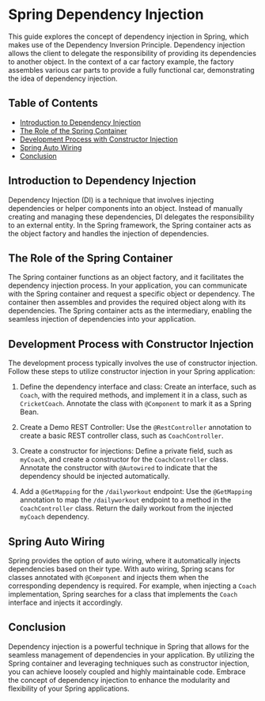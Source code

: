 # Spring Dependency Injection

This guide explores the concept of dependency injection in Spring, which makes use of the Dependency Inversion Principle. Dependency injection allows the client to delegate the responsibility of providing its dependencies to another object. In the context of a car factory example, the factory assembles various car parts to provide a fully functional car, demonstrating the idea of dependency injection.

## Table of Contents

- [Introduction to Dependency Injection](#introduction-to-dependency-injection)
- [The Role of the Spring Container](#the-role-of-the-spring-container)
- [Development Process with Constructor Injection](#development-process-with-constructor-injection)
- [Spring Auto Wiring](#spring-auto-wiring)
- [Conclusion](#conclusion)

## Introduction to Dependency Injection

Dependency Injection (DI) is a technique that involves injecting dependencies or helper components into an object. Instead of manually creating and managing these dependencies, DI delegates the responsibility to an external entity. In the Spring framework, the Spring container acts as the object factory and handles the injection of dependencies.

## The Role of the Spring Container

The Spring container functions as an object factory, and it facilitates the dependency injection process. In your application, you can communicate with the Spring container and request a specific object or dependency. The container then assembles and provides the required object along with its dependencies. The Spring container acts as the intermediary, enabling the seamless injection of dependencies into your application.

## Development Process with Constructor Injection

The development process typically involves the use of constructor injection. Follow these steps to utilize constructor injection in your Spring application:

1. Define the dependency interface and class: Create an interface, such as `Coach`, with the required methods, and implement it in a class, such as `CricketCoach`. Annotate the class with `@Component` to mark it as a Spring Bean.

2. Create a Demo REST Controller: Use the `@RestController` annotation to create a basic REST controller class, such as `CoachController`.

3. Create a constructor for injections: Define a private field, such as `myCoach`, and create a constructor for the `CoachController` class. Annotate the constructor with `@Autowired` to indicate that the dependency should be injected automatically.

4. Add a `@GetMapping` for the `/dailyworkout` endpoint: Use the `@GetMapping` annotation to map the `/dailyworkout` endpoint to a method in the `CoachController` class. Return the daily workout from the injected `myCoach` dependency.

## Spring Auto Wiring

Spring provides the option of auto wiring, where it automatically injects dependencies based on their type. With auto wiring, Spring scans for classes annotated with `@Component` and injects them when the corresponding dependency is required. For example, when injecting a `Coach` implementation, Spring searches for a class that implements the `Coach` interface and injects it accordingly.

## Conclusion

Dependency injection is a powerful technique in Spring that allows for the seamless management of dependencies in your application. By utilizing the Spring container and leveraging techniques such as constructor injection, you can achieve loosely coupled and highly maintainable code. Embrace the concept of dependency injection to enhance the modularity and flexibility of your Spring applications.
